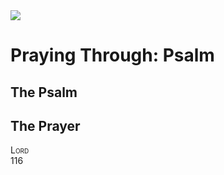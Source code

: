 <img class="intro-right" src="/images/art-paris-psalter.jpg">

# Praying Through: Psalm

## The Psalm

## The Prayer

<div style="font-variant: small-caps;">
Lord
</div>

<div class="poetry">

</div>
 116
